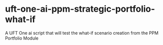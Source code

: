 # uft-one-ai-ppm-strategic-portfolio-what-if
A UFT One ai script that will test the what-if scenario creation from the PPM Portfolio Module
